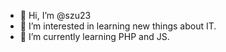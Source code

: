 - 👋 Hi, I’m @szu23
- 👀 I’m interested in learning new things about IT.
- 🌱 I’m currently learning PHP and JS.

<!---
szu23/szu23 is a ✨ special ✨ repository because its `README.md` (this file) appears on your GitHub profile.
You can click the Preview link to take a look at your changes.
--->
